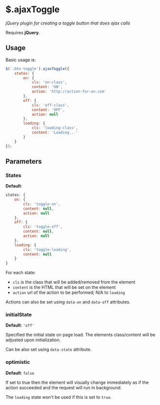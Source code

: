 $.ajaxToggle
============

*jQuery plugin for creating a toggle button that does ajax calls*

Requires __jQuery__.

Usage
-----

Basic usage is:

```javascript
$('.btn-toggle').ajaxToggle({
    states: {
        on: {
            cls: 'on-class',
            content: 'ON',
            action: 'http://action-for-on.com'
        },
        off: {
            cls: 'off-class',
            content: 'OFF',
            action: null
        },
        loading: {
            cls: 'loading-class',
            content: 'Loading...'
        }
    }
});
```

Parameters
----------

### States

__Default__:
```javascript
states: {
    on: {
        cls: 'toggle-on',
        content: null,
        action: null
    },
    off: {
        cls: 'toggle-off',
        content: null,
        action: null
    },
    loading: {
        cls: 'toggle-loading',
        content: null
    }
}
```

For each state:
* `cls` is the class that will be added/removed from the element
* `content` is the HTML that will be set on the element
* `action` url of the action to be performed; N/A to `loading`

Actions can also be set using `data-on` and `data-off` attributes.


### initialState

__Default__: `'off'`

Specified the initial state on page load. The elements class/content will
be adjusted upon initialization.

Can be also set using `data-state` attribute.


### optimistic

__Default__: `false`

If set to true then the element will visually change immediately as if the 
action succeeded and the request will run in background.

The `loading` state won't be used if this is set to `true`.



